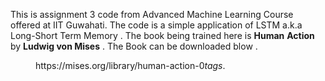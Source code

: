 This is assignment 3 code from Advanced Machine Learning Course offered at IIT Guwahati. The code is a simple application of LSTM a.k.a Long-Short Term Memory . The book being trained here is **Human** **Action** by **Ludwig von Mises** . The Book can be downloaded blow .


<dd>https://mises.org/library/human-action-0<em>tags</em>.</dd>

